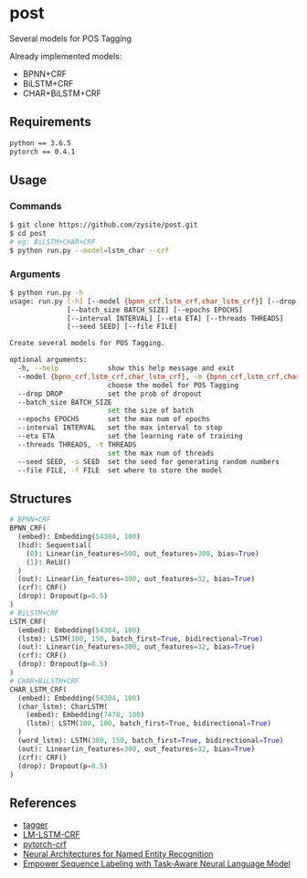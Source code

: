 # post

Several models for POS Tagging

Already implemented models:

* BPNN+CRF
* BiLSTM+CRF
* CHAR+BiLSTM+CRF

## Requirements

```txt
python == 3.6.5
pytorch == 0.4.1
```

## Usage

### Commands

```sh
$ git clone https://github.com/zysite/post.git
$ cd post
# eg: BiLSTM+CHAR+CRF
$ python run.py --model=lstm_char --crf
```

### Arguments

```sh
$ python run.py -h
usage: run.py [-h] [--model {bpnn_crf,lstm_crf,char_lstm_crf}] [--drop DROP]
              [--batch_size BATCH_SIZE] [--epochs EPOCHS]
              [--interval INTERVAL] [--eta ETA] [--threads THREADS]
              [--seed SEED] [--file FILE]

Create several models for POS Tagging.

optional arguments:
  -h, --help            show this help message and exit
  --model {bpnn_crf,lstm_crf,char_lstm_crf}, -m {bpnn_crf,lstm_crf,char_lstm_crf}
                        choose the model for POS Tagging
  --drop DROP           set the prob of dropout
  --batch_size BATCH_SIZE
                        set the size of batch
  --epochs EPOCHS       set the max num of epochs
  --interval INTERVAL   set the max interval to stop
  --eta ETA             set the learning rate of training
  --threads THREADS, -t THREADS
                        set the max num of threads
  --seed SEED, -s SEED  set the seed for generating random numbers
  --file FILE, -f FILE  set where to store the model
```

## Structures

```python
# BPNN+CRF
BPNN_CRF(
  (embed): Embedding(54304, 100)
  (hid): Sequential(
    (0): Linear(in_features=500, out_features=300, bias=True)
    (1): ReLU()
  )
  (out): Linear(in_features=300, out_features=32, bias=True)
  (crf): CRF()
  (drop): Dropout(p=0.5)
)
# BiLSTM+CRF
LSTM_CRF(
  (embed): Embedding(54304, 100)
  (lstm): LSTM(100, 150, batch_first=True, bidirectional=True)
  (out): Linear(in_features=300, out_features=32, bias=True)
  (crf): CRF()
  (drop): Dropout(p=0.5)
)
# CHAR+BiLSTM+CRF
CHAR_LSTM_CRF(
  (embed): Embedding(54304, 100)
  (char_lstm): CharLSTM(
    (embed): Embedding(7478, 100)
    (lstm): LSTM(100, 100, batch_first=True, bidirectional=True)
  )
  (word_lstm): LSTM(300, 150, batch_first=True, bidirectional=True)
  (out): Linear(in_features=300, out_features=32, bias=True)
  (crf): CRF()
  (drop): Dropout(p=0.5)
)
```

## References

* [tagger](https://github.com/glample/tagger)
* [LM-LSTM-CRF](https://github.com/LiyuanLucasLiu/LM-LSTM-CRF)
* [pytorch-crf](https://github.com/kmkurn/pytorch-crf)
* [Neural Architectures for Named Entity Recognition](https://arxiv.org/pdf/1603.01360.pdf)
* [Empower Sequence Labeling with Task-Aware Neural Language Model](https://arxiv.org/pdf/1709.04109.pdf)